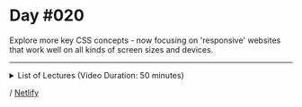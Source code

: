 # Day #020
Explore more key CSS concepts - now focusing on 'responsive' websites that work well on all kinds of screen sizes and devices.

---

<details>
    <summary>List of Lectures (Video Duration: 50 minutes)</summary>
    <ul>
        <li>Your Grid Challenge</li>
        <li>Working with Unicode UTF-8</li>
        <li>Finishing Touches</li>
        <li>Module Summary</li>
        <li>Optional: Diving Deeper Into "position", Flexbox & the Grid </li>
        <hr>
        <li>Module Introduction</li>
        <li>Project Overview</li>
        <li>Please Read: Optional Lectures</li>
        <li>Optional: Your Challenge - Creating the HTML Structure</li>
        <li>Optional: Challenge Solution - The HTML Structure</li>
    </ul>
</details>

/ [Netlify](https://100daysofcode-020-dyrits.netlify.app/)